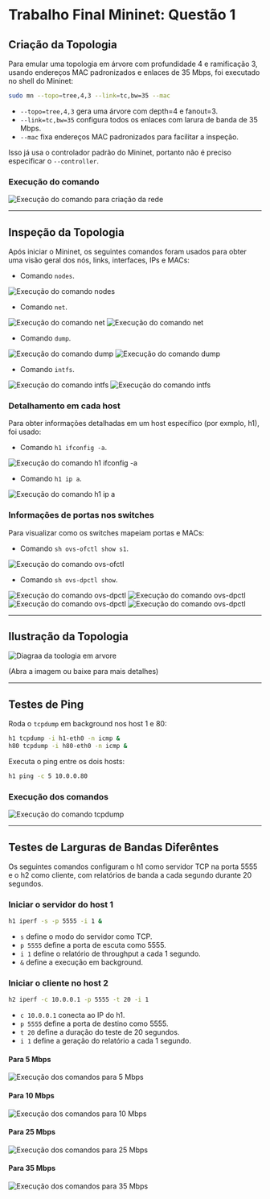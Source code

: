 # Trabalho Final Mininet: Questão 1

## Criação da Topologia

Para emular uma topologia em árvore com profundidade 4 e ramificação 3, usando endereços MAC padronizados e enlaces de 35 Mbps, foi executado no shell do Mininet:

```bash
sudo mn --topo=tree,4,3 --link=tc,bw=35 --mac
```

- `--topo=tree,4,3` gera uma árvore com depth=4 e fanout=3.
- `--link=tc,bw=35` configura todos os enlaces com larura de banda de 35 Mbps.
- `--mac` fixa endereços MAC padronizados para facilitar a inspeção.

Isso já usa o controlador padrão do Mininet, portanto não é preciso especificar o `--controller`.

### Execução do comando

![Execução do comando para criação da rede](./images/init_net_command.png)

---

## Inspeção da Topologia

Após iniciar o Mininet, os seguintes comandos foram usados para obter uma visão geral dos nós, links, interfaces, IPs e MACs:

- Comando `nodes`.

![Execução do comando nodes](./images/command_nodes.png)

- Comando `net`.

![Execução do comando net](./images/command_net1.png)
![Execução do comando net](./images/command_net2.png)

- Comando `dump`.

![Execução do comando dump](./images/command_dump1.png)
![Execução do comando dump](./images/command_dump2.png)

- Comando `intfs`.

![Execução do comando intfs](./images/command_intfs1.png)
![Execução do comando intfs](./images/command_intfs2.png)

### Detalhamento em cada host

Para obter informações detalhadas em um host específico (por exmplo, h1), foi usado:

- Comando `h1 ifconfig -a`.

![Execução do comando h1 ifconfig -a](./images/command_ifconfiga.png)

- Comando `h1 ip a`.

![Execução do comando h1 ip a](./images/command_ip.png)

### Informações de portas nos switches

Para visualizar como os switches mapeiam portas e MACs:

- Comando `sh ovs-ofctl show s1`.

![Execução do comando ovs-ofctl](./images/command_ovs-ofctl.png)

- Comando `sh ovs-dpctl show`.

![Execução do comando ovs-dpctl](./images/command_ovs-dpctl1.png)
![Execução do comando ovs-dpctl](./images/command_ovs-dpctl2.png)
![Execução do comando ovs-dpctl](./images/command_ovs-dpctl3.png)
![Execução do comando ovs-dpctl](./images/command_ovs-dpctl4.png)

---

## Ilustração da Topologia

![Diagraa da toologia em arvore](./diagram/topologia.png)

(Abra a imagem ou baixe para mais detalhes)

---

## Testes de Ping

Roda o `tcpdump` em background nos host 1 e 80:

```bash
h1 tcpdump -i h1-eth0 -n icmp &  
h80 tcpdump -i h80-eth0 -n icmp &
```

Executa o ping entre os dois hosts:

```bash
h1 ping -c 5 10.0.0.80
```

### Execução dos comandos

![Execução do comando tcpdump](./images/command_tcpdump.png)

---

## Testes de Larguras de Bandas Diferêntes

Os seguintes comandos configuram o h1 como servidor TCP na porta 5555 e o h2 como cliente, com relatórios de banda a cada segundo durante 20 segundos.

### Iniciar o servidor do host 1

```bash
h1 iperf -s -p 5555 -i 1 &
```

- `s` define o modo do servidor como TCP.
- `p 5555` define a porta de escuta como 5555.
- `i 1` define o relatório de throughput a cada 1 segundo.
- `&` define a execução em background.

### Iniciar o cliente no host 2

```bash
h2 iperf -c 10.0.0.1 -p 5555 -t 20 -i 1
```

- `c 10.0.0.1` conecta ao IP do h1.
- `p 5555` define a porta de destino como 5555.
- `t 20` define a duração do teste de 20 segundos.
- `i 1` define a geração do relatório a cada 1 segundo.

#### Para 5 Mbps

![Execução dos comandos para 5 Mbps](./images/tests_5mbps.png)

#### Para 10 Mbps

![Execução dos comandos para 10 Mbps](./images/tests_10mbps.png)

#### Para 25 Mbps

![Execução dos comandos para 25 Mbps](./images/tests_25mbps.png)

#### Para 35 Mbps

![Execução dos comandos para 35 Mbps](./images/tests_35mbps.png)
